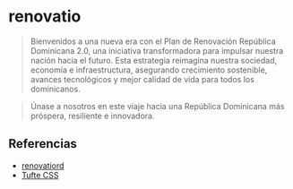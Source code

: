 # renovatio

> Bienvenidos a una nueva era con el Plan de Renovación República Dominicana 2.0, una iniciativa transformadora para impulsar nuestra nación hacia el futuro. Esta estrategia reimagina nuestra sociedad, economía e infraestructura, asegurando crecimiento sostenible, avances tecnológicos y mejor calidad de vida para todos los dominicanos.

> Únase a nosotros en este viaje hacia una República Dominicana más próspera, resiliente e innovadora.

## Referencias

- [renovatiord](https://cipodu.github.io/renovatiord/)
- [Tufte CSS](https://edwardtufte.github.io/tufte-css/)
